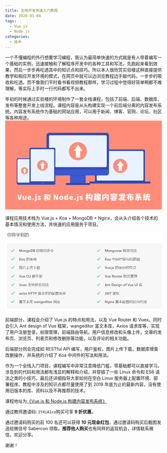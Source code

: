 ```yaml
---
title: 全栈开发快速入门教程
date: 2020-01-04
tags:
  - Vue.js
  - Node.js
categories:
  - 技术
---
```


一个不懂编程的外行想要学习编程，我认为最简单快速的方式就是有人带着编写一个基础的实例，迅速接触和了解程序开发中的各种工具和写法，先跑起来看到效果，然后一步步再吃透其中的知识点和技巧。所以本人很欣赏实验楼这种直接提供教学和相应开发环境的模式，在网页中就可以边浏览教程边手敲代码，一步步的吸收和吃透。而不像我们平时看书看视频教程那样，学习过程中觉得好简单啊都不难理解，等实际上手时一行代码都写不出来。

年初的时候通过实验楼的环境制作了一套全栈课程，包括了前端、后端、数据库、发布等整套开发上线流程。课程内容是从头构建实现一个前后端分离的内容发布系统。内容发布系统作为基础的网站应用，可以用于新闻、博客、官网、论坛、社区等各种用途。
![知识点](../pic/logo.jpg)

课程应用技术栈为 Vue.js + Koa + MongoDB + Nginx，会从头介绍各个技术的基本情况和使用方法，并快速的应用服务于项目。

![知识点](../pic/sylkc1.png)

前端部分，课程会介绍了 Vue.js 的特点和用法，以及 Vue Router 和 Vuex。同时会引入 Ant design of Vue 框架，wangeditor 富文本库，Axios 请求库等，实现了用户注册登录，权限管理，前端路由导航，用户信息修改和头像上传，文章的发布页、浏览页、列表页和修改删除等功能，以及评论的相关功能。

后端部分则会完成如 RESTful API 编写，用户鉴权，图片上传下载，数据库增查改删操作，并系统的介绍了 Koa 中间件的写法和用法。

作为一个全栈入门项目，课程编写中非常注意降低门槛，零基础都可以直接学习。涉及到的代码和用法都有浅显的解释和介绍，并穿插了一些 Linux 命令和 ES6 语法之类的小技巧，最后还详细指导大家如何在空白 Linux 服务器上配置环境、部署程序。教程中涉及的知识点都尽量使用了到 2019 年底为止的最新内容，没有使用旧版本的库、资料以及不再推荐的技术。

课程地址为[《Vue.js 和 Node.js 构建内容发布系统》](https://www.shiyanlou.com/courses/1505)

通过教师邀请码: `2Y4iA1cu`购买可享 **9 折优惠**。

通过邀请码购买的前 100 名还可以获得 **10 元现金红包**，通过邀请码购买后截图发送给微信号 Sabercon 领取。**推荐他人购买**也有同样的返现机会，详情联系微信，欢迎分享。

谢谢！
